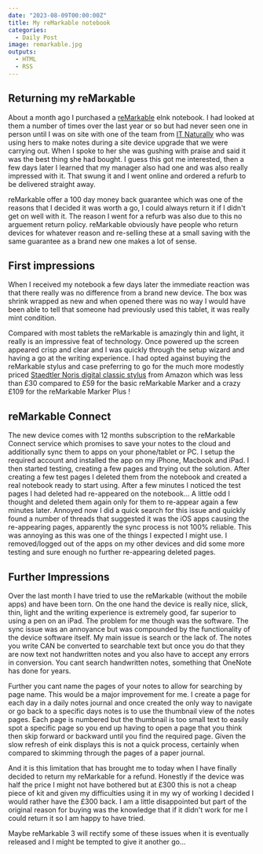 ```yaml
---
date: "2023-08-09T00:00:00Z"
title: My reMarkable notebook
categories:
  - Daily Post
image: remarkable.jpg
outputs: 
  - HTML
  - RSS
---
```

## Returning my reMarkable

About a month ago I purchased a [reMarkable](https://remarkable.com/) eInk notebook. I had looked at them a number of times over the last year or so but had never seen one in person until I was on site with one of the team from [IT Naturally](https://itnaturally.com) who was using hers to make notes during a site device upgrade that we were carrying out. When I spoke to her she was gushing with praise and said it was the best thing she had bought. I guess this got me interested, then a few days later I learned that my manager also had one and was also really impressed with it. That swung it and I went online and ordered a refurb to be delivered straight away.

reMarkable offer a 100 day money back guarantee which was one of the reasons that I decided it was worth a go, I could always return it if I didn't get on well with it. The reason I went for a refurb was also due to this no arguement return policy. reMarkable obviously have people who return devices for whatever reason and re-selling these at a small saving with the same guarantee as a brand new one makes a lot of sense.

## First impressions

When I received my notebook a few days later the immediate reaction was that there really was no difference from a brand new device. The box was shrink wrapped as new and when opened there was no way I would have been able to tell that someone had previously used this tablet, it was really mint condition.

Compared with most tablets the reMarkable is amazingly thin and light, it really is an impressive feat of technology. Once powered up the screen appeared crisp and clear and I was quickly through the setup wizard and having a go at the writing experience. I had opted against buying the reMarkable stylus and case preferring to go for the much more modestly priced [Staedtler Noris digital classic stylus](https://www.amazon.co.uk/dp/B0728HBD7F?psc=1&ref=ppx_yo2ov_dt_b_product_details) from Amazon which was less than £30 compared to £59 for the basic reMarkable Marker and a crazy £109 for the reMarkable Marker Plus !

## reMarkable Connect

The new device comes with 12 months subscription to the reMarkable Connect service which promises to save your notes to the cloud and additionally sync them to apps on your phone/tablet or PC. I setup the required account and installed the app on my iPhone, Macbook and iPad. I then started testing, creating a few pages and trying out the solution. After creating a few test pages I deleted them from the notebook and created a real notebook ready to start using. After a few minutes I noticed the test pages I had deleted had re-appeared on the notebook... A little odd I thought and deleted them again only for them to re-appear again a few minutes later. Annoyed now I did a quick search for this issue and quickly found a number of threads that suggested it was the iOS apps causing the re-appearing pages, apparently the sync process is not 100% reliable. This was annoying as this was one of the things I expected I might use. I removed/logged out of the apps on my other devices and did some more testing and sure enough no further re-appearing deleted pages.

## Further Impressions

Over the last month I have tried to use the reMarkable (without the mobile apps) and have been torn. On the one hand the device is really nice, slick, thin, light and the writing experience is extremely good, far superior to using a pen on an iPad. The problem for me though was the software. The sync issue was an annoyance but was compounded by the functionality of the device software itself. My main issue is search or the lack of. The notes you write CAN be converted to searchable text but once you do that they are now text not handwritten notes and you also have to accept any errors in conversion. You cant search handwritten notes, something that OneNote has done for years.

Further you cant name the pages of your notes to allow for searching by page name. This would be a major improvement for me. I create a page for each day in a daily notes journal and once created the only way to navigate or go back to a specific days notes is to use the thumbnail view of the notes pages. Each page is numbered but the thumbnail is too small text to easily spot a specific page so you end up having to open a page that you think then skip forward or backward until you find the required page. Given the slow refresh of eink displays this is not a quick process, certainly when compared to skimming through the pages of a paper journal.

And it is this limitation that has brought me to today when I have finally decided to return my reMarkable for a refund. Honestly if the device was half the price I might not have bothered but at £300 this is not a cheap piece of kit and given my difficulties using it in my wy of working I decided I would rather have the £300 back. I am a little disappointed but part of the original reason for buying was the knowledge that if it didn't work for me I could return it so I am happy to have tried.

Maybe reMarkable 3 will rectify some of these issues when it is eventually released and I might be tempted to give it another go...


